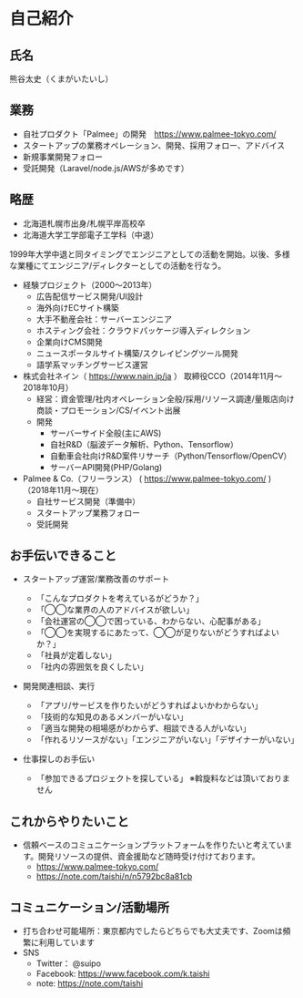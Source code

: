 # 自己紹介

## 氏名

熊谷太史（くまがいたいし）

## 業務

- 自社プロダクト「Palmee」の開発　https://www.palmee-tokyo.com/
- スタートアップの業務オペレーション、開発、採用フォロー、アドバイス
- 新規事業開発フォロー
- 受託開発（Laravel/node.js/AWSが多めです）

## 略歴
- 北海道札幌市出身/札幌平岸高校卒
- 北海道大学工学部電子工学科（中退）

1999年大学中退と同タイミングでエンジニアとしての活動を開始。以後、多様な業種にてエンジニア/ディレクターとしての活動を行なう。

- 経験プロジェクト（2000〜2013年）
  - 広告配信サービス開発/UI設計
  - 海外向けECサイト構築
  - 大手不動産会社：サーバーエンジニア
  - ホスティング会社：クラウドパッケージ導入ディレクション
  - 企業向けCMS開発
  - ニュースポータルサイト構築/スクレイピングツール開発
  - 語学系マッチングサービス運営
- 株式会社ネイン（ https://www.nain.jp/ja ） 取締役CCO（2014年11月〜2018年10月）
  - 経営：資金管理/社内オペレーション全般/採用/リソース調達/量販店向け商談・プロモーション/CS/イベント出展
  - 開発
    - サーバーサイド全般(主にAWS)
    - 自社R&D（脳波データ解析、Python、Tensorflow）
    - 自動車会社向けR&D案件リサーチ（Python/Tensorflow/OpenCV）
    - サーバーAPI開発(PHP/Golang)
- Palmee & Co.（フリーランス） ( https://www.palmee-tokyo.com/ ) （2018年11月〜現在）
  - 自社サービス開発（準備中）
  - スタートアップ業務フォロー
  - 受託開発

## お手伝いできること

- スタートアップ運営/業務改善のサポート
  - 「こんなプロダクトを考えているがどうか？」
  - 「◯◯な業界の人のアドバイスが欲しい」
  - 「会社運営の◯◯で困っている、わからない、心配事がある」
  - 「◯◯を実現するにあたって、◯◯が足りないがどうすればよいか？」
  - 「社員が定着しない」
  - 「社内の雰囲気を良くしたい」
  
- 開発関連相談、実行
  - 「アプリ/サービスを作りたいがどうすればよいかわからない」
  - 「技術的な知見のあるメンバーがいない」
  - 「適当な開発の相場感がわからず、相談できる人がいない」
  - 「作れるリソースがない」「エンジニアがいない」「デザイナーがいない」
- 仕事探しのお手伝い
  - 「参加できるプロジェクトを探している」 ※斡旋料などは頂いておりません

## これからやりたいこと
- 信頼ベースのコミュニケーションプラットフォームを作りたいと考えています。開発リソースの提供、資金援助など随時受け付けております。
  - https://www.palmee-tokyo.com/
  - https://note.com/taishi/n/n5792bc8a81cb

## コミュニケーション/活動場所

- 打ち合わせ可能場所：東京都内でしたらどちらでも大丈夫です、Zoomは頻繁に利用しています
- SNS
  - Twitter： @suipo
  - Facebook: https://www.facebook.com/k.taishi
  - note: https://note.com/taishi

